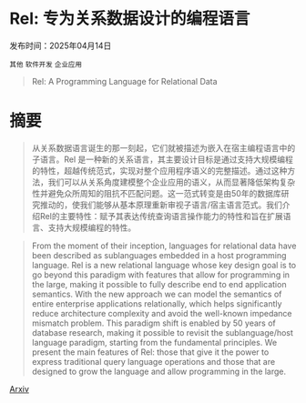 # Rel: 专为关系数据设计的编程语言

发布时间：2025年04月14日

`其他` `软件开发` `企业应用`

> Rel: A Programming Language for Relational Data

# 摘要

> 从关系数据语言诞生的那一刻起，它们就被描述为嵌入在宿主编程语言中的子语言。Rel 是一种新的关系语言，其主要设计目标是通过支持大规模编程的特性，超越传统范式，实现对整个应用程序语义的完整描述。通过这种方法，我们可以从关系角度建模整个企业应用的语义，从而显著降低架构复杂性并避免众所周知的阻抗不匹配问题。这一范式转变是由50年的数据库研究推动的，使我们能够从基本原理重新审视子语言/宿主语言范式。我们介绍Rel的主要特性：赋予其表达传统查询语言操作能力的特性和旨在扩展语言、支持大规模编程的特性。

> From the moment of their inception, languages for relational data have been described as sublanguages embedded in a host programming language. Rel is a new relational language whose key design goal is to go beyond this paradigm with features that allow for programming in the large, making it possible to fully describe end to end application semantics. With the new approach we can model the semantics of entire enterprise applications relationally, which helps significantly reduce architecture complexity and avoid the well-known impedance mismatch problem. This paradigm shift is enabled by 50 years of database research, making it possible to revisit the sublanguage/host language paradigm, starting from the fundamental principles. We present the main features of Rel: those that give it the power to express traditional query language operations and those that are designed to grow the language and allow programming in the large.

[Arxiv](https://arxiv.org/abs/2504.10323)